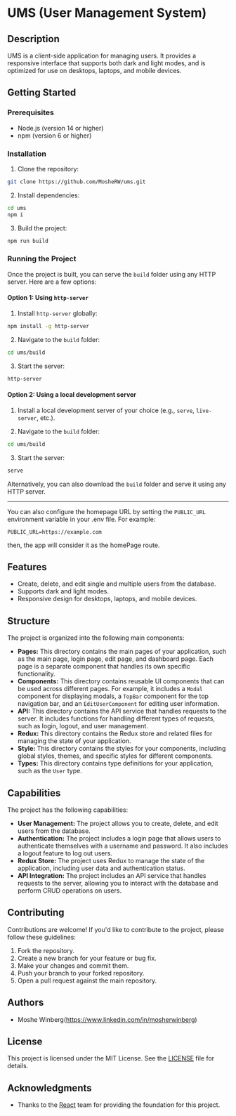 # UMS (User Management System)

## Description

UMS is a client-side application for managing users. It provides a responsive interface that supports both dark and light modes, and is optimized for use on desktops, laptops, and mobile devices.

## Getting Started

### Prerequisites

* Node.js (version 14 or higher)
* npm (version 6 or higher)

### Installation

1. Clone the repository:
```bash
git clone https://github.com/MosheRW/ums.git
```

2. Install dependencies:
```bash
cd ums
npm i
```

3. Build the project:
```bash
npm run build
```

### Running the Project

Once the project is built, you can serve the `build` folder using any HTTP server. Here are a few options:

#### Option 1: Using `http-server`

1. Install `http-server` globally:
```bash
npm install -g http-server
```

2. Navigate to the `build` folder:
```bash
cd ums/build
```

3. Start the server:
```bash
http-server
```

#### Option 2: Using a local development server

1. Install a local development server of your choice (e.g., `serve`, `live-server`, etc.).

2. Navigate to the `build` folder:
```bash
cd ums/build
```

3. Start the server:
```bash
serve
```

Alternatively, you can also download the `build` folder and serve it using any HTTP server.

***

You can also configure the homepage URL by setting the `PUBLIC_URL` environment variable in your .env file. For example:
```
PUBLIC_URL=https://example.com
```
then, the app will consider it as the homePage route.


## Features

* Create, delete, and edit single and multiple users from the database.
* Supports dark and light modes.
* Responsive design for desktops, laptops, and mobile devices.

## Structure

The project is organized into the following main components:

* **Pages:** This directory contains the main pages of your application, such as the main page, login page, edit page, and dashboard page. Each page is a separate component that handles its own specific functionality.
* **Components:** This directory contains reusable UI components that can be used across different pages. For example, it includes a `Modal` component for displaying modals, a `TopBar` component for the top navigation bar, and an `EditUserComponent` for editing user information.
* **API:** This directory contains the API service that handles requests to the server. It includes functions for handling different types of requests, such as login, logout, and user management.
* **Redux:** This directory contains the Redux store and related files for managing the state of your application.
* **Style:** This directory contains the styles for your components, including global styles, themes, and specific styles for different components.
* **Types:** This directory contains type definitions for your application, such as the `User` type.

## Capabilities

The project has the following capabilities:

* **User Management:** The project allows you to create, delete, and edit users from the database.
* **Authentication:** The project includes a login page that allows users to authenticate themselves with a username and password. It also includes a logout feature to log out users.
* **Redux Store:** The project uses Redux to manage the state of the application, including user data and authentication status.
* **API Integration:** The project includes an API service that handles requests to the server, allowing you to interact with the database and perform CRUD operations on users.

## Contributing

Contributions are welcome! If you'd like to contribute to the project, please follow these guidelines:

1. Fork the repository.
2. Create a new branch for your feature or bug fix.
3. Make your changes and commit them.
4. Push your branch to your forked repository.
5. Open a pull request against the main repository.

## Authors

* Moshe Winberg(https://www.linkedin.com/in/mosherwinberg)

## License

This project is licensed under the MIT License. See the [LICENSE](LICENSE) file for details.

## Acknowledgments

* Thanks to the [React](https://reactjs.org/) team for providing the foundation for this project.
